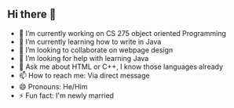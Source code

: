 ## Hi there 👋

- 🔭 I’m currently working on CS 275 object oriented Programming
- 🌱 I’m currently learning how to write in Java
- 👯 I’m looking to collaborate on webpage design
- 🤔 I’m looking for help with learning Java
- 💬 Ask me about HTML or C++, I know those languages already
- 📫 How to reach me: Via direct message
- 😄 Pronouns: He/Him
- ⚡ Fun fact: I'm newly married

